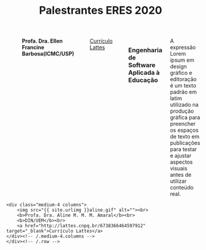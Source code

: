 ﻿---
layout: page-fullwidth
title: "Palestrantes ERES 2020"
subheadline: ""
permalink: "/palestras/"
header:
   image_fullwidth: banner_eres2020.png
---

<div class="row t30">
    <div class="medium-4 columns">
        <img src="{{ site.urlimg }}edson.jpg" alt="" align="middle"><br>
        <b>Profa. Dra. Ellen Francine Barbosa(ICMC/USP)</b><br>		
		<a href="http://lattes.cnpq.br/7913302545613108" target="_blank">Currículo Lattes</a><br><br>
		<h3>Engenharia de Software Aplicada à Educação</h3>
		A expressão Lorem ipsum em design gráfico e editoração é um texto padrão em latim utilizado na produção gráfica para preencher os espaços de texto em publicações para testar e ajustar aspectos visuais antes de utilizar conteúdo real.
    </div><!-- /.medium-4.columns -->

	<div class="medium-4 columns">
        <img src="{{ site.urlimg }}aline.gif" alt=""><br>
        <b>Profa. Dra. Aline M. M. M. Amaral</b><br>
		<b>DIN/UEM</b><br>
		<a href="http://lattes.cnpq.br/6738366464597912" target="_blank">Currículo Lattes</a>
    </div><!-- /.medium-4.columns -->
	</div><!-- /.row -->

</div><!-- /.row -->

